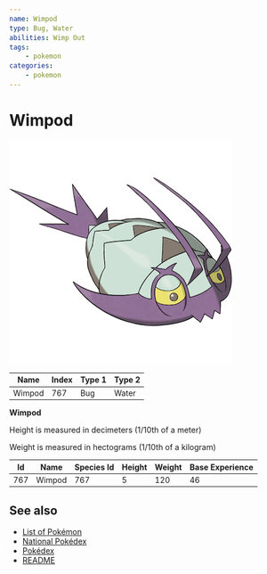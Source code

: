 ```yaml
---
name: Wimpod
type: Bug, Water
abilities: Wimp Out
tags:
    - pokemon
categories:
    - pokemon
---
```


# Wimpod


![Wimpod](images/767.png)

| **Name** | **Index** | **Type 1** | **Type 2** |
|----|----|----|----|
| Wimpod | 767 | Bug | Water  |

**Wimpod** 


Height is measured in decimeters (1/10th of a meter)

Weight is measured in hectograms (1/10th of a kilogram)

| **Id** | **Name** | **Species Id** | **Height** | **Weight** | **Base Experience** |
|--------|----------|----------------|------------|------------|---------------------|
| 767 | Wimpod | 767 | 5 | 120 | 46 |


## See also

- [List of Pokémon](../pokemon.md)
- [National Pokédex](../national_pokedex.md)
- [Pokédex](../pokedex.md)
- [README](../README.md)

